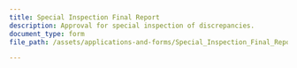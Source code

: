 ```yaml
---
title: Special Inspection Final Report
description: Approval for special inspection of discrepancies.
document_type: form
file_path: /assets/applications-and-forms/Special_Inspection_Final_Report.pdf

---
```

